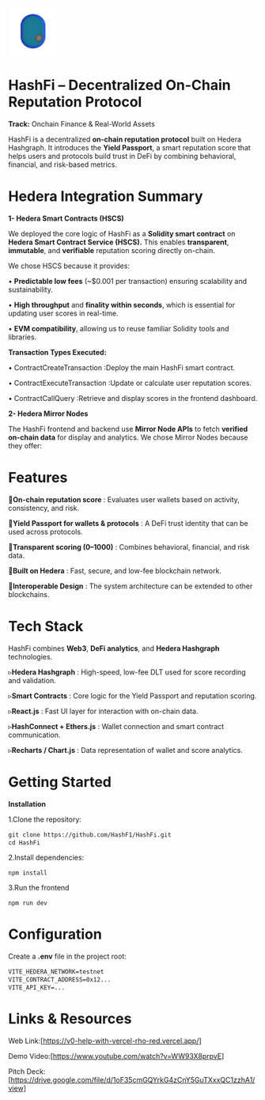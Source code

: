 <img src="logo_n_bg.png" alt="HashFI Logo" width="100" class="center"/>

# HashFi – Decentralized On-Chain Reputation Protocol
**Track:** Onchain Finance & Real-World Assets
  
HashFi is a decentralized **on-chain reputation protocol** built on Hedera Hashgraph. It introduces the **Yield Passport**, a smart reputation score that helps users and protocols build trust in DeFi by combining behavioral, financial, and risk-based metrics.

# Hedera Integration Summary
**1- Hedera Smart Contracts (HSCS)**

We deployed the core logic of HashFi as a **Solidity smart contract** on **Hedera Smart Contract Service (HSCS).**
This enables **transparent**, **immutable**, and **verifiable** reputation scoring directly on-chain.

We chose HSCS because it provides:

• **Predictable low fees** (~$0.001 per transaction) ensuring scalability and sustainability.

• **High throughput** and **finality within seconds**, which is essential for updating user scores in real-time.

• **EVM compatibility**, allowing us to reuse familiar Solidity tools and libraries.

**Transaction Types Executed:**

  • ContractCreateTransaction :Deploy the main HashFi smart contract.

  • ContractExecuteTransaction :Update or calculate user reputation scores.

  • ContractCallQuery :Retrieve and display scores in the frontend dashboard.


 **2- Hedera Mirror Nodes**
 
The HashFi frontend and backend use **Mirror Node APIs** to fetch **verified on-chain data** for display and analytics.
We chose Mirror Nodes because they offer:
# Features
🔹**On-chain reputation score** : Evaluates user wallets based on activity, consistency, and risk.

🔹**Yield Passport for wallets & protocols** : A DeFi trust identity that can be used across protocols.

🔹**Transparent scoring (0–1000)** : Combines behavioral, financial, and risk data.

🔹**Built on Hedera** : Fast, secure, and low-fee blockchain network.

🔹**Interoperable Design** : The system architecture can be extended to other blockchains.


# Tech Stack
HashFi combines **Web3**, **DeFi analytics**, and **Hedera Hashgraph** technologies.

▹**Hedera Hashgraph** : High-speed, low-fee DLT used for score recording and validation.

▹**Smart Contracts** : Core logic for the Yield Passport and reputation scoring. 

▹**React.js** : Fast UI layer for interaction with on-chain data.

▹**HashConnect + Ethers.js** : Wallet connection and smart contract communication.

▹**Recharts / Chart.js** : Data representation of wallet and score analytics.

# Getting Started 

**Installation**

  1.Clone the repository:
    
    git clone https://github.com/HashF1/HashFi.git
    cd HashFi
    
  2.Install dependencies:
  
    npm install
    
  3.Run the frontend
  
    npm run dev



    
# Configuration

Create a **.env** file in the project root:

    VITE_HEDERA_NETWORK=testnet
    VITE_CONTRACT_ADDRESS=0x12...
    VITE_API_KEY=...




# Links & Resources
Web Link:[https://v0-help-with-vercel-rho-red.vercel.app/]

Demo Video:[https://www.youtube.com/watch?v=WW93X8prpvE]

Pitch Deck:[https://drive.google.com/file/d/1oF35cmGQYrkG4zCnY5GuTXxxQC1zzhA1/view]

